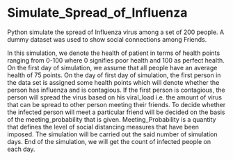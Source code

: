 # Simulate_Spread_of_Influenza
Python simulate the spread of Influenza virus among a set of 200 people. A dummy dataset was used to show social connections among Friends.

In this simulation, we denote the health of patient in terms of health points ranging from 0-100
where 0 signifies poor health and 100 as perfect health. On the first day of simulation, we assume that all people have
an average health of 75 points. On the day of first day of simulation, the first person in the data set is assigned some
health points which will denote whether the person has influenza and is contagious. If the first person is contagious,
the person will spread the virus based on his viral_load i.e. the amount of virus that can be spread to other person
meeting their friends. To decide whether the infected person will meet a particular friend will be decided on the basis
of the meeting_probability that is given. Meeting_Probability is a quantity that defines the level of social distancing
measures that have been imposed. The simulation will be carried out the said number of simulation days.
End of the simulation, we will get the count of infected people on each day.
